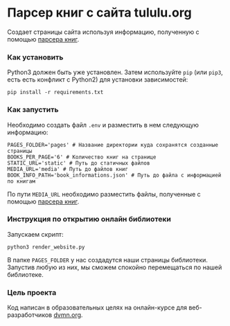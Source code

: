 # Парсер книг с сайта tululu.org

Создает страницы сайта используя информацию, полученную с помощью 
[парсера книг](https://github.com/NecrOctopuS/books_library_restyle).

### Как установить

Python3 должен быть уже установлен. 
Затем используйте `pip` (или `pip3`, есть есть конфликт с Python2) для установки зависимостей:
```
pip install -r requirements.txt
```

### Как запустить

Необходимо создать файл `.env` и разместить в нем следующую информацию:
```
PAGES_FOLDER='pages' # Название директории куда сохранятся созданные страницы
BOOKS_PER_PAGE='6' # Количество книг на странице
STATIC_URL='static' # Путь до статичных файлов
MEDIA_URL='media' # Путь до файлов книг
BOOK_INFO_PATH='book_informations.json' # Путь до файла с информацией по книгам 
```
По пути `MEDIA_URL` необходимо разместить файлы, полученные с помощью 
[парсера книг](https://github.com/NecrOctopuS/books_library_restyle).

### Инструкция по открытию онлайн библиотеки
Запускаем скрипт: 
```
python3 render_website.py
```

В папке `PAGES_FOLDER` у нас создадутся наши страницы библиотеки. 
Запустив любую из них, мы сможем спокойно перемещаться по нашей библиотеке.

### Цель проекта

Код написан в образовательных целях на онлайн-курсе для веб-разработчиков [dvmn.org](https://dvmn.org/).